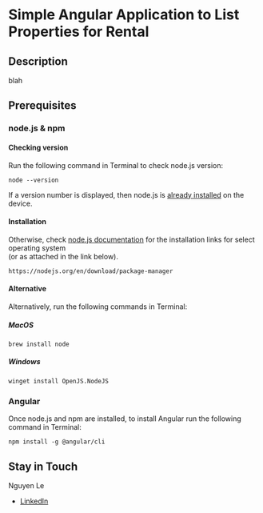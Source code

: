 # Simple Angular Application to List Properties for Rental

## Description 
blah

## Prerequisites
### node.js & npm
#### Checking version
Run the following command in Terminal to check node.js version:
```
node --version
```
If a version number is displayed, then node.js is <u>already installed</u> on the device.

#### Installation
Otherwise, check [node.js documentation](https://nodejs.org/en/download/package-manager) for the installation links for select operating system <br>(or as attached in the link below).
```
https://nodejs.org/en/download/package-manager
```

#### Alternative

Alternatively, run the following commands in Terminal:

##### MacOS
```
brew install node
```

##### Windows
```
winget install OpenJS.NodeJS
```

### Angular
Once node.js and npm are installed, to install Angular run the following command in Terminal:
```
npm install -g @angular/cli
```

## Stay in Touch
Nguyen Le
- [LinkedIn](http://linkedin.com/in/nguyenle04/)